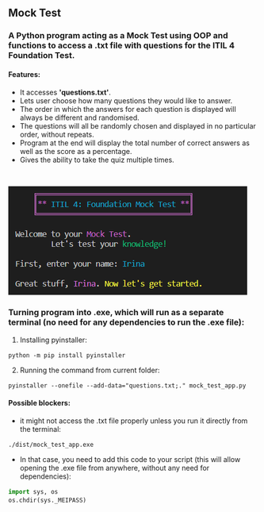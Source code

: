 ## Mock Test

### A Python program acting as a Mock Test using OOP and functions to access a .txt file with questions for the ITIL 4 Foundation Test. 

#### Features:
* It accesses **'questions.txt'**.
* Lets user choose how many questions they would like to answer. 
* The order in which the answers for each question is displayed will always be different and randomised.
* The questions will all be randomly chosen and displayed in no particular order, without repeats.
* Program at the end will display the total number of correct answers as well as the score as a percentage.
* Gives the ability to take the quiz multiple times.

<br>

![AltText](preview.PNG)

### Turning program into .exe, which will run as a separate terminal (no need for any dependencies to run the .exe file):

1. Installing pyinstaller:

```shell
python -m pip install pyinstaller
```

2. Running the command from current folder:

```shell
pyinstaller --onefile --add-data="questions.txt;." mock_test_app.py
```

#### Possible blockers:

* it might not access the .txt file properly unless you run it directly from the terminal:

```shell
./dist/mock_test_app.exe  
```

* In that case, you need to add this code to your script (this will allow opening the .exe file from anywhere, without any need for dependencies):

```python
import sys, os
os.chdir(sys._MEIPASS)
```
